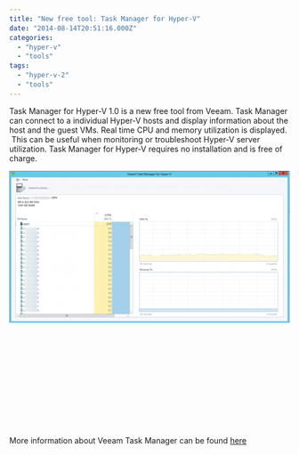 ```yaml
---
title: "New free tool: Task Manager for Hyper-V"
date: "2014-08-14T20:51:16.000Z"
categories: 
  - "hyper-v"
  - "tools"
tags: 
  - "hyper-v-2"
  - "tools"
---
```


Task Manager for Hyper-V 1.0 is a new free tool from Veeam. Task Manager can connect to a individual Hyper-V hosts and display information about the host and the guest VMs. Real time CPU and memory utilization is displayed.  This can be useful when monitoring or troubleshoot Hyper-V server utilization. Task Manager for Hyper-V requires no installation and is free of charge.

[![2014-08-14_08h12_11](images/2014-08-14_08h12_11-1024x555.png)](https://www.ivobeerens.nl/wp-content/uploads/2014/08/2014-08-14_08h12_11.png)

 

 

 

 

 

 

More information about Veeam Task Manager can be found [here](http://hyperv.veeam.com/free-task-manager-hyper-v-performance-monitoring/)
